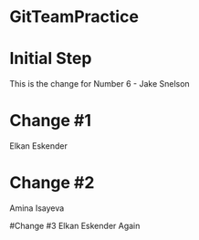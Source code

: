 # GitTeamPractice

# Initial Step
This is the change for Number 6 - Jake Snelson

# Change #1
Elkan Eskender

# Change #2
Amina Isayeva

#Change #3
Elkan Eskender Again
